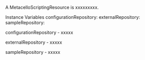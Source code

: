 A MetacelloScriptingResource is xxxxxxxxx.Instance Variables	configurationRepository:		<Object>	externalRepository:		<Object>	sampleRepository:		<Object>configurationRepository	- xxxxxexternalRepository	- xxxxxsampleRepository	- xxxxx